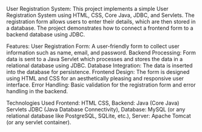 User Registration System:
This project implements a simple User Registration System using HTML, CSS, Core Java, JDBC, and Servlets. The registration form allows users to enter their details, which are then stored in a database. The project demonstrates how to connect a frontend form to a backend database using JDBC.

Features: User Registration Form: A user-friendly form to collect user information such as name, email, and password. Backend Processing: Form data is sent to a Java Servlet which processes and stores the data in a relational database using JDBC. Database Integration: The data is inserted into the database for persistence. Frontend Design: The form is designed using HTML and CSS for an aesthetically pleasing and responsive user interface. Error Handling: Basic validation for the registration form and error handling in the backend.

Technologies Used Frontend: HTML CSS, Backend: Java (Core Java) Servlets JDBC (Java Database Connectivity), Database: MySQL (or any relational database like PostgreSQL, SQLite, etc.), Server: Apache Tomcat (or any servlet container).
